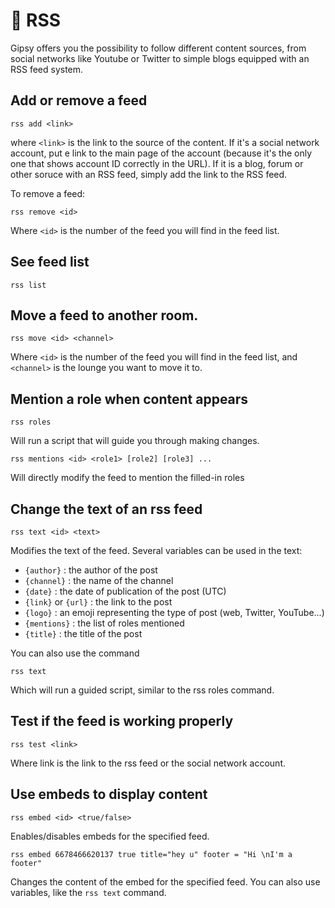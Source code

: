 # 📰 RSS

Gipsy offers you the possibility to follow different content sources, from social networks like Youtube or Twitter to simple blogs equipped with an RSS feed system.

## **Add or remove a feed**

```
rss add <link>
```

where `<link>` is the link to the source of the content. If it's a social network account, put e link to the main page of the account (because it's the only one that shows account ID correctly in the URL). If it is a blog, forum or other soruce with an RSS feed, simply add the link to the RSS feed.

To remove a feed:

```
rss remove <id>
```

Where `<id>` is the number of the feed you will find in the feed list.

## **See feed list**

```
rss list
```

## **Move a feed to another room**.

```
rss move <id> <channel>
```

Where `<id>` is the number of the feed you will find in the feed list, and `<channel>` is the lounge you want to move it to.

## **Mention a role when content appears**

```
rss roles
```

Will run a script that will guide you through making changes.

```
rss mentions <id> <role1> [role2] [role3] ...
```

Will directly modify the feed to mention the filled-in roles

## **Change the text of an rss feed**

```
rss text <id> <text>
```

Modifies the text of the feed. Several variables can be used in the text:

* `{author}` : the author of the post
* `{channel}` : the name of the channel
* `{date}` : the date of publication of the post (UTC)
* `{link}` or `{url}` : the link to the post
* `{logo}` : an emoji representing the type of post (web, Twitter, YouTube...)
* `{mentions}` : the list of roles mentioned
* `{title}` : the title of the post

You can also use the command

```
rss text
```

Which will run a guided script, similar to the rss roles command.

## **Test if the feed is working properly**

```
rss test <link>
```

Where link is the link to the rss feed or the social network account.

## **Use embeds to display content**

```
rss embed <id> <true/false>
```

Enables/disables embeds for the specified feed.

```
rss embed 6678466620137 true title="hey u" footer = "Hi \nI'm a footer"
```

Changes the content of the embed for the specified feed. You can also use variables, like the `rss text` command.
